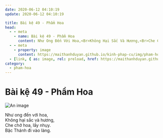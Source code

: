 ```yaml
---
date: 2020-06-12 04:10:19
update: 2020-06-12 04:10:19

title: Bài kệ 49 - Phẩm Hoa
head:
  - - meta
    - name: Bài kệ 49 - Phẩm Hoa
      content: Như Ong Đến Với Hoa,<Br>Không Hại Sắc Và Hương,<Br>Che Chở Hoa, Lấy Nhụy.<Br>Bậc Thánh Đi Vào Làng.<Br>
  - - meta
    - property: image
      content: https://maithanhduyan.github.io/kinh-phap-cu/img/pham-hoa/pham-hoa-049.jpg
  - [link, { as: image, rel: preload, href: https://maithanhduyan.github.io/kinh-phap-cu/img/pham-hoa/pham-hoa-049.jpg }]
category:
  - pham-hoa
---
```


# Bài kệ 49 - Phẩm Hoa

![An image](/img/pham-hoa/pham-hoa-049.jpg)

Như ong đến với hoa,<br>Không hại sắc và hương,<br>Che chở hoa, lấy nhụy.<br>Bậc Thánh đi vào làng.<br>
